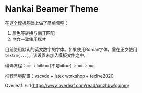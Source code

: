 # Nankai Beamer Theme

在[这个模板](https://github.com/Trinkle23897/THU-Beamer-Theme)基础上做了简单调整：

1. 颜色等转换与南开匹配
2. 中文一致使用楷体

目前使用默认的英文数字的字体。如果使用Roman字体，需在正文使用`textrm{...}`。该设置未加入模板文件之中。

编译流程：xe -> bibtex(不是biber) -> xe -> xe

推荐环境配置：vscode + latex workshop + texlive2020. 

Overleaf: \url{https://www.overleaf.com/read/cmzhbwfgqjnm}